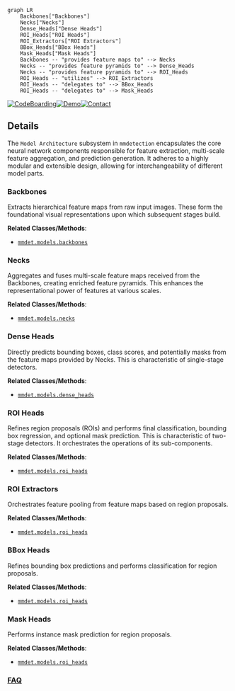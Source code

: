 ```mermaid
graph LR
    Backbones["Backbones"]
    Necks["Necks"]
    Dense_Heads["Dense Heads"]
    ROI_Heads["ROI Heads"]
    ROI_Extractors["ROI Extractors"]
    BBox_Heads["BBox Heads"]
    Mask_Heads["Mask Heads"]
    Backbones -- "provides feature maps to" --> Necks
    Necks -- "provides feature pyramids to" --> Dense_Heads
    Necks -- "provides feature pyramids to" --> ROI_Heads
    ROI_Heads -- "utilizes" --> ROI_Extractors
    ROI_Heads -- "delegates to" --> BBox_Heads
    ROI_Heads -- "delegates to" --> Mask_Heads
```

[![CodeBoarding](https://img.shields.io/badge/Generated%20by-CodeBoarding-9cf?style=flat-square)](https://github.com/CodeBoarding/GeneratedOnBoardings)[![Demo](https://img.shields.io/badge/Try%20our-Demo-blue?style=flat-square)](https://www.codeboarding.org/demo)[![Contact](https://img.shields.io/badge/Contact%20us%20-%20contact@codeboarding.org-lightgrey?style=flat-square)](mailto:contact@codeboarding.org)

## Details

The `Model Architecture` subsystem in `mmdetection` encapsulates the core neural network components responsible for feature extraction, multi-scale feature aggregation, and prediction generation. It adheres to a highly modular and extensible design, allowing for interchangeability of different model parts.

### Backbones
Extracts hierarchical feature maps from raw input images. These form the foundational visual representations upon which subsequent stages build.


**Related Classes/Methods**:

- <a href="https://github.com/open-mmlab/mmdetection/blob/main/mmdet/models/backbones" target="_blank" rel="noopener noreferrer">`mmdet.models.backbones`</a>


### Necks
Aggregates and fuses multi-scale feature maps received from the Backbones, creating enriched feature pyramids. This enhances the representational power of features at various scales.


**Related Classes/Methods**:

- <a href="https://github.com/open-mmlab/mmdetection/blob/main/mmdet/models/necks" target="_blank" rel="noopener noreferrer">`mmdet.models.necks`</a>


### Dense Heads
Directly predicts bounding boxes, class scores, and potentially masks from the feature maps provided by Necks. This is characteristic of single-stage detectors.


**Related Classes/Methods**:

- <a href="https://github.com/open-mmlab/mmdetection/blob/main/mmdet/models/dense_heads" target="_blank" rel="noopener noreferrer">`mmdet.models.dense_heads`</a>


### ROI Heads
Refines region proposals (ROIs) and performs final classification, bounding box regression, and optional mask prediction. This is characteristic of two-stage detectors. It orchestrates the operations of its sub-components.


**Related Classes/Methods**:

- <a href="https://github.com/open-mmlab/mmdetection/blob/main/mmdet/models/roi_heads" target="_blank" rel="noopener noreferrer">`mmdet.models.roi_heads`</a>


### ROI Extractors
Orchestrates feature pooling from feature maps based on region proposals.


**Related Classes/Methods**:

- <a href="https://github.com/open-mmlab/mmdetection/blob/main/mmdet/models/roi_heads" target="_blank" rel="noopener noreferrer">`mmdet.models.roi_heads`</a>


### BBox Heads
Refines bounding box predictions and performs classification for region proposals.


**Related Classes/Methods**:

- <a href="https://github.com/open-mmlab/mmdetection/blob/main/mmdet/models/roi_heads" target="_blank" rel="noopener noreferrer">`mmdet.models.roi_heads`</a>


### Mask Heads
Performs instance mask prediction for region proposals.


**Related Classes/Methods**:

- <a href="https://github.com/open-mmlab/mmdetection/blob/main/mmdet/models/roi_heads" target="_blank" rel="noopener noreferrer">`mmdet.models.roi_heads`</a>




### [FAQ](https://github.com/CodeBoarding/GeneratedOnBoardings/tree/main?tab=readme-ov-file#faq)